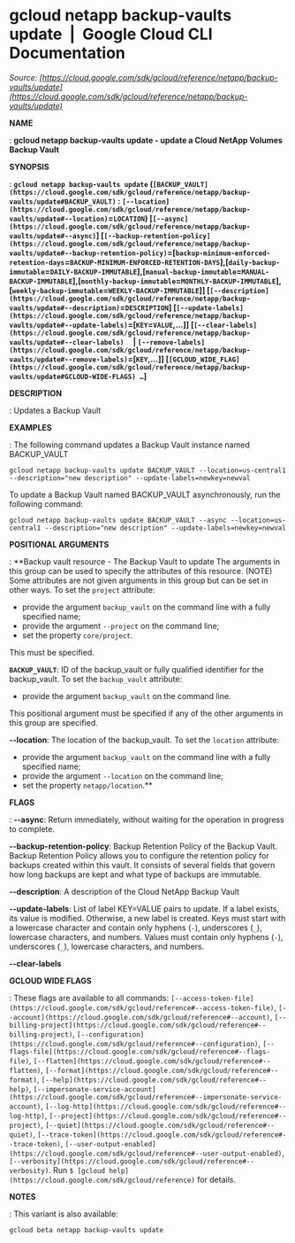# gcloud netapp backup-vaults update  |  Google Cloud CLI Documentation

*Source: [https://cloud.google.com/sdk/gcloud/reference/netapp/backup-vaults/update](https://cloud.google.com/sdk/gcloud/reference/netapp/backup-vaults/update)*

**NAME**

: **gcloud netapp backup-vaults update - update a Cloud NetApp Volumes Backup Vault**

**SYNOPSIS**

: **`gcloud netapp backup-vaults update` (`[BACKUP_VAULT](https://cloud.google.com/sdk/gcloud/reference/netapp/backup-vaults/update#BACKUP_VAULT)` : `[--location](https://cloud.google.com/sdk/gcloud/reference/netapp/backup-vaults/update#--location)`=`LOCATION`) [`[--async](https://cloud.google.com/sdk/gcloud/reference/netapp/backup-vaults/update#--async)`] [`[--backup-retention-policy](https://cloud.google.com/sdk/gcloud/reference/netapp/backup-vaults/update#--backup-retention-policy)`=[`backup-minimum-enforced-retention-days`=`BACKUP-MINIMUM-ENFORCED-RETENTION-DAYS`],[`daily-backup-immutable`=`DAILY-BACKUP-IMMUTABLE`],[`manual-backup-immutable`=`MANUAL-BACKUP-IMMUTABLE`],[`monthly-backup-immutable`=`MONTHLY-BACKUP-IMMUTABLE`],[`weekly-backup-immutable`=`WEEKLY-BACKUP-IMMUTABLE`]] [`[--description](https://cloud.google.com/sdk/gcloud/reference/netapp/backup-vaults/update#--description)`=`DESCRIPTION`] [`[--update-labels](https://cloud.google.com/sdk/gcloud/reference/netapp/backup-vaults/update#--update-labels)`=[`KEY`=`VALUE`,…]] [`[--clear-labels](https://cloud.google.com/sdk/gcloud/reference/netapp/backup-vaults/update#--clear-labels)`     | `[--remove-labels](https://cloud.google.com/sdk/gcloud/reference/netapp/backup-vaults/update#--remove-labels)`=[`KEY`,…]] [`[GCLOUD_WIDE_FLAG](https://cloud.google.com/sdk/gcloud/reference/netapp/backup-vaults/update#GCLOUD-WIDE-FLAGS) …`]**

**DESCRIPTION**

: Updates a Backup Vault

**EXAMPLES**

: The following command updates a Backup Vault instance named BACKUP_VAULT

```
gcloud netapp backup-vaults update BACKUP_VAULT --location=us-central1 --description="new description" --update-labels=newkey=newval
```

To update a Backup Vault named BACKUP_VAULT asynchronously, run the following
command:

```
gcloud netapp backup-vaults update BACKUP_VAULT --async --location=us-central1 --description="new description" --update-labels=newkey=newval
```

**POSITIONAL ARGUMENTS**

: **Backup vault resource - The Backup Vault to update The arguments in this group
can be used to specify the attributes of this resource. (NOTE) Some attributes
are not given arguments in this group but can be set in other ways.
To set the `project` attribute:

- provide the argument `backup_vault` on the command line with a fully
specified name;
- provide the argument `--project` on the command line;
- set the property `core/project`.

This must be specified.

**`BACKUP_VAULT`**:
ID of the backup_vault or fully qualified identifier for the backup_vault.
To set the `backup_vault` attribute:

- provide the argument `backup_vault` on the command line.

This positional argument must be specified if any of the other arguments in this
group are specified.

**--location**:
The location of the backup_vault.
To set the `location` attribute:

- provide the argument `backup_vault` on the command line with a fully
specified name;
- provide the argument `--location` on the command line;
- set the property `netapp/location`.**

**FLAGS**

: **--async**:
Return immediately, without waiting for the operation in progress to complete.

**--backup-retention-policy**:
Backup Retention Policy of the Backup Vault.
Backup Retention Policy allows you to configure the retention policy for backups
created within this vault. It consists of several fields that govern how long
backups are kept and what type of backups are immutable.

**--description**:
A description of the Cloud NetApp Backup Vault

**--update-labels**:
List of label KEY=VALUE pairs to update. If a label exists, its value is
modified. Otherwise, a new label is created.
Keys must start with a lowercase character and contain only hyphens
(`-`), underscores (`_`), lowercase characters, and
numbers. Values must contain only hyphens (`-`), underscores
(`_`), lowercase characters, and numbers.

**--clear-labels**

**GCLOUD WIDE FLAGS**

: These flags are available to all commands: `[--access-token-file](https://cloud.google.com/sdk/gcloud/reference#--access-token-file)`,
`[--account](https://cloud.google.com/sdk/gcloud/reference#--account)`, `[--billing-project](https://cloud.google.com/sdk/gcloud/reference#--billing-project)`,
`[--configuration](https://cloud.google.com/sdk/gcloud/reference#--configuration)`,
`[--flags-file](https://cloud.google.com/sdk/gcloud/reference#--flags-file)`,
`[--flatten](https://cloud.google.com/sdk/gcloud/reference#--flatten)`, `[--format](https://cloud.google.com/sdk/gcloud/reference#--format)`, `[--help](https://cloud.google.com/sdk/gcloud/reference#--help)`, `[--impersonate-service-account](https://cloud.google.com/sdk/gcloud/reference#--impersonate-service-account)`,
`[--log-http](https://cloud.google.com/sdk/gcloud/reference#--log-http)`,
`[--project](https://cloud.google.com/sdk/gcloud/reference#--project)`, `[--quiet](https://cloud.google.com/sdk/gcloud/reference#--quiet)`, `[--trace-token](https://cloud.google.com/sdk/gcloud/reference#--trace-token)`, `[--user-output-enabled](https://cloud.google.com/sdk/gcloud/reference#--user-output-enabled)`,
`[--verbosity](https://cloud.google.com/sdk/gcloud/reference#--verbosity)`.
Run `$ [gcloud help](https://cloud.google.com/sdk/gcloud/reference)` for details.

**NOTES**

: This variant is also available:

```
gcloud beta netapp backup-vaults update
```